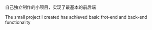 自己独立制作的小项目，实现了最基本的前后端

The small project I created has achieved basic frot-end and back-end functionality
